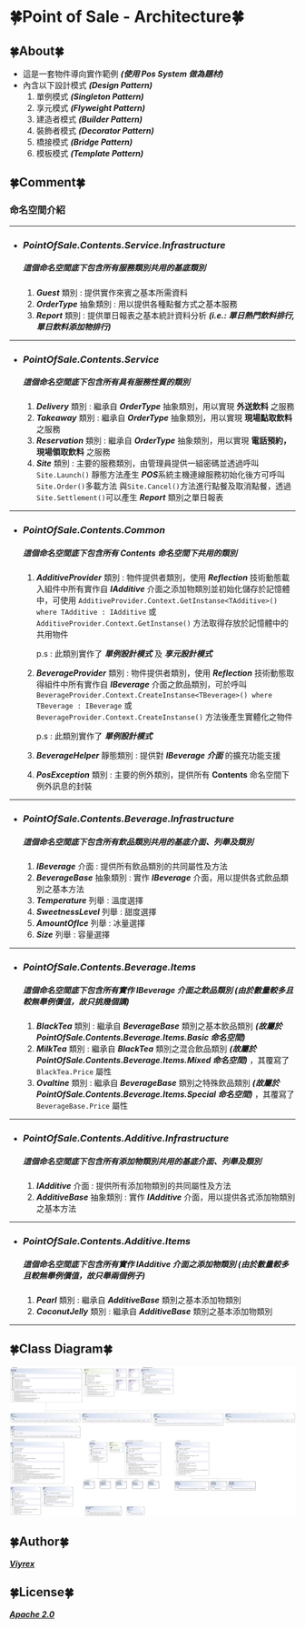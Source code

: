 ﻿# 🍀Point of Sale - Architecture🍀
## 🍀About🍀
- 這是一套物件導向實作範例 ***(使用 Pos System 做為題材)***
- 內含以下設計模式 ***(Design Pattern)***
  1. 單例模式 ***(Singleton Pattern)***
  2. 享元模式 ***(Flyweight Pattern)***
  3. 建造者模式 ***(Builder Pattern)***
  4. 裝飾者模式 ***(Decorator Pattern)***
  5. 橋接模式 ***(Bridge Pattern)***
  6. 模板模式 ***(Template Pattern)***
## 🍀Comment🍀
### 命名空間介紹
---
- ### ***PointOfSale.Contents.Service.Infrastructure***
  ##### 這個命名空間底下包含所有服務類別共用的基底類別
  1. ***Guest*** 類別 : 提供實作來賓之基本所需資料
  2. ***OrderType*** 抽象類別 : 用以提供各種點餐方式之基本服務
  3. ***Report*** 類別 : 提供單日報表之基本統計資料分析 ***(i.e.: 單日熱門飲料排行, 單日飲料添加物排行)***
---
- ### ***PointOfSale.Contents.Service***
  ##### 這個命名空間底下包含所有具有服務性質的類別
  1. ***Delivery*** 類別 : 繼承自 ***OrderType*** 抽象類別，用以實現 __外送飲料__ 之服務
  2. ***Takeaway*** 類別 : 繼承自 ***OrderType*** 抽象類別，用以實現 __現場點取飲料__ 之服務
  3. ***Reservation*** 類別 : 繼承自 ***OrderType*** 抽象類別，用以實現 __電話預約，現場領取飲料__ 之服務
  4. ***Site*** 類別 : 主要的服務類別，由管理員提供一組密碼並透過呼叫 ```Site.Launch()``` 靜態方法產生 ***POS***系統主機連線服務初始化後方可呼叫```Site.Order()```多載方法 與```Site.Cancel()```方法進行點餐及取消點餐，透過```Site.Settlement()```可以產生 ***Report*** 類別之單日報表
---
- ### ***PointOfSale.Contents.Common***
  ##### 這個命名空間底下包含所有 **Contents** 命名空間下共用的類別
  1. ***AdditiveProvider*** 類別 : 物件提供者類別，使用 ***Reflection*** 技術動態載入組件中所有實作自 ***IAdditive*** 介面之添加物類別並初始化儲存於記憶體中，可使用 ```AdditiveProvider.Context.GetInstanse<TAdditive>() where TAdditive : IAdditive``` 或 ```AdditiveProvider.Context.GetInstanse()``` 方法取得存放於記憶體中的共用物件

        p.s : 此類別實作了 ***單例設計模式*** 及 ***享元設計模式*** 
  2. ***BeverageProvider*** 類別 : 物件提供者類別，使用 ***Reflection*** 技術動態取得組件中所有實作自 ***IBeverage*** 介面之飲品類別，可於呼叫 ```BeverageProvider.Context.CreateInstanse<TBeverage>() where TBeverage : IBeverage``` 或 ```BeverageProvider.Context.CreateInstanse()``` 方法後產生實體化之物件

        p.s : 此類別實作了 ***單例設計模式***
  3. ***BeverageHelper*** 靜態類別 : 提供對 ***IBeverage 介面*** 的擴充功能支援
  4. ***PosException*** 類別 : 主要的例外類別，提供所有 **Contents** 命名空間下例外訊息的封裝
---
- ### ***PointOfSale.Contents.Beverage.Infrastructure***
  ##### 這個命名空間底下包含所有飲品類別共用的基底介面、列舉及類別
  1. ***IBeverage*** 介面 : 提供所有飲品類別的共同屬性及方法
  2. ***BeverageBase*** 抽象類別 : 實作 ***IBeverage*** 介面，用以提供各式飲品類別之基本方法
  3. ***Temperature*** 列舉 : 溫度選擇
  4. ***SweetnessLevel*** 列舉 : 甜度選擇
  5. ***AmountOfIce*** 列舉 : 冰量選擇
  6. ***Size*** 列舉 : 容量選擇
---
- ### ***PointOfSale.Contents.Beverage.Items***
  ##### 這個命名空間底下包含所有實作 ***IBeverage*** 介面之飲品類別 (由於數量較多且較無舉例價值，故只挑幾個講)
  1. ***BlackTea*** 類別 : 繼承自 ***BeverageBase*** 類別之基本飲品類別 ***(故屬於 PointOfSale.Contents.Beverage.Items.Basic 命名空間)***
  2. ***MilkTea*** 類別 : 繼承自 ***BlackTea*** 類別之混合飲品類別 ***(故屬於 PointOfSale.Contents.Beverage.Items.Mixed 命名空間)*** ，其覆寫了 ```BlackTea.Price``` 屬性
  3. ***Ovaltine*** 類別 : 繼承自 ***BeverageBase*** 類別之特殊飲品類別 ***(故屬於 PointOfSale.Contents.Beverage.Items.Special 命名空間)*** ，其覆寫了 ```BeverageBase.Price``` 屬性
---
- ### ***PointOfSale.Contents.Additive.Infrastructure***
  ##### 這個命名空間底下包含所有添加物類別共用的基底介面、列舉及類別
  1. ***IAdditive*** 介面 : 提供所有添加物類別的共同屬性及方法
  2. ***AdditiveBase*** 抽象類別 : 實作 ***IAdditive*** 介面，用以提供各式添加物類別之基本方法
---
- ### ***PointOfSale.Contents.Additive.Items***
  ##### 這個命名空間底下包含所有實作 ***IAdditive*** 介面之添加物類別 (由於數量較多且較無舉例價值，故只舉兩個例子)
  1. ***Pearl*** 類別 : 繼承自 ***AdditiveBase*** 類別之基本添加物類別 
  2. ***CoconutJelly*** 類別 : 繼承自 ***AdditiveBase*** 類別之基本添加物類別
---
## 🍀Class Diagram🍀
![Architecture](/Architecture.png)

## 🍀Author🍀
[***Viyrex***][Author]
## 🍀License🍀
[***Apache 2.0***][License]

[Author]:https://github.com/0x0001F36D
[License]:https://github.com/0x0001F36D/PointOfSale.Sample/blob/master/PointOfSale.Architecture/License